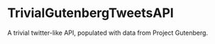 # TrivialGutenbergTweetsAPI
A trivial twitter-like API, populated with data from Project Gutenberg.
